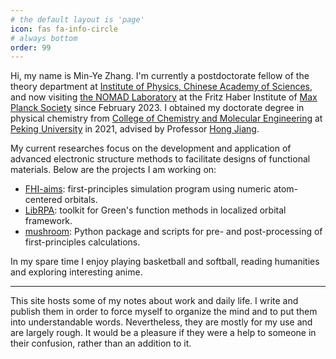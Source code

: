```yaml
---
# the default layout is 'page'
icon: fas fa-info-circle
# always bottom
order: 99
---
```


<!-- > Add Markdown syntax content to file `_tabs/about.md`{: .filepath } and it will show up on this page. -->
<!-- {: .prompt-tip } -->

Hi, my name is Min-Ye Zhang.
I'm currently a postdoctorate fellow of the theory department at [Institute of Physics, Chinese Academy of Sciences](https://iop.cas.cn),
and now visiting [the NOMAD Laboratory](https://nomad.fhi.mpg.de/) at the Fritz Haber Institute of [Max Planck Society](https://www.mpg.de/en)
since February 2023.
I obtained my doctorate degree in physical chemistry from [College of Chemistry and Molecular Engineering](https://www.chem.pku.edu.cn)
at [Peking University](https://www.pku.edu.cn) in 2021, advised by Professor [Hong Jiang](https://www.chem.pku.edu.cn/jianghgroup).

My current researches focus on the development and application of advanced electronic structure methods to facilitate
designs of functional materials. Below are the projects I am working on:

- [FHI-aims](https://fhi-aims.org/): first-principles simulation program using numeric atom-centered orbitals.
- [LibRPA](https://github.com/minyez/LibRPA): toolkit for Green's function methods in localized orbital framework.
- [mushroom](https://github.com/minyez/mushroom): Python package and scripts for pre- and post-processing of first-principles calculations.

In my spare time I enjoy playing basketball and softball, reading humanities and exploring interesting anime.

-----

This site hosts some of my notes about work and daily life.
I write and publish them in order to force myself to organize the mind and to put them into understandable words.
Nevertheless, they are mostly for my use and are largely rough.
It would be a pleasure if they were a help to someone in their confusion, rather than an addition to it.
